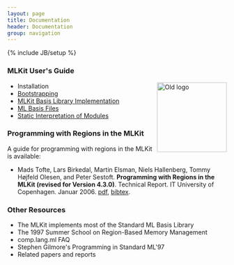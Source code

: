 ```yaml
---
layout: page
title: Documentation
header: Documentation
group: navigation
---
```

{% include JB/setup %}

### MLKit User's Guide 

<img width="160" alt="Old logo" align="right" src="{{BASE_PATH}}/images/books.gif">

* Installation
* [Bootstrapping]({{BASE_PATH}}/bootstrap.html)
* [MLKit Basis Library Implementation]({{BASE_PATH}}/basis.html)
* [ML Basis Files]({{BASE_PATH}}/mlbasisfiles.html)
* [Static Interpretation of Modules]({{BASE_PATH}}/staticinterp.html)

### Programming with Regions in the MLKit

A guide for programming with regions in the MLKit is available:

* Mads Tofte, Lars Birkedal, Martin Elsman, Niels Hallenberg, Tommy
Højfeld Olesen, and Peter Sestoft. __Programming with Regions in the
MLKit (revised for Version 4.3.0)__. Technical Report. IT University of
Copenhagen. Januar 2006. [pdf]({{BASE_PATH}}/pdf/mlkit-4.3.0.pdf), [bibtex]({{BASE_PATH}}/pdf/mlkit-4.3.0-bibtex.txt).

### Other Resources

* The MLKit implements most of the Standard ML Basis Library
* The 1997 Summer School on Region-Based Memory Management
* comp.lang.ml FAQ
* Stephen Gilmore's Programming in Standard ML'97
* Related papers and reports